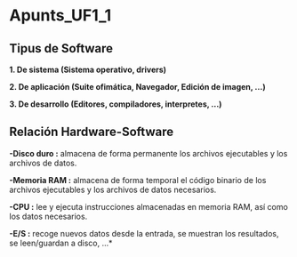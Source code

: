 # Apunts_UF1_1
## Tipus de Software
 **1. De sistema (Sistema operativo, drivers)**
 
 **2. De aplicación (Suite ofimática, Navegador, Edición de imagen, ...)**
 
 **3. De desarrollo (Editores, compiladores, interpretes, ...)**  

## Relación Hardware-Software

**-Disco duro :** almacena de forma permanente los archivos ejecutables y los archivos de datos.

**-Memoria RAM :** almacena de forma temporal el código binario de los archivos ejecutables y los archivos de datos necesarios.

**-CPU :** lee y ejecuta instrucciones almacenadas en memoria RAM, así como los datos necesarios.

**-E/S :** recoge nuevos datos desde la entrada, se muestran los resultados, se leen/guardan a disco, ...*

